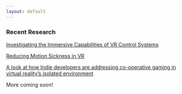 ```yaml
---
layout: default
---
```

### Recent Research

[Investigating the Immersive Capabilities of VR Control Systems](Is-This-Real-Life.pdf)  

[Reducing Motion Sickness in VR](Sickeningly-Immersive.pdf)  

[A look at how Indie developers are addressing co-operative gaming in virtual reality’s isolated environment](Will-you-be-my-Friend.pdf)  

More coming soon!
